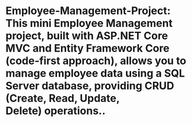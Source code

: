 # Employee-Management-Project: This mini Employee Management project, built with ASP.NET Core MVC and Entity Framework Core (code-first approach), allows you to manage employee data using a SQL Server database, providing CRUD (Create, Read, Update, Delete) operations..
